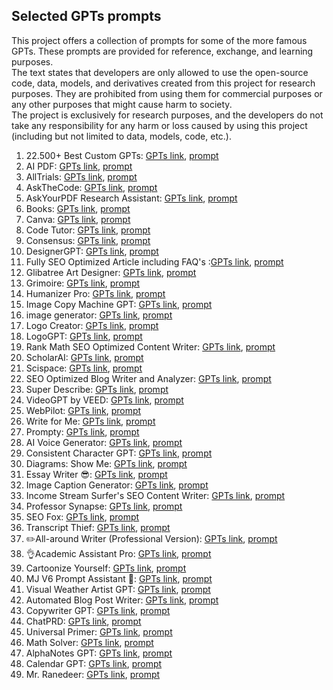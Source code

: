 ## Selected GPTs prompts

This project offers a collection of prompts for some of the more famous GPTs. These prompts are provided for reference, exchange, and learning purposes.  
The text states that developers are only allowed to use the open-source code, data, models, and derivatives created from this project for research purposes. They are prohibited from using them for commercial purposes or any other purposes that might cause harm to society.  
The project is exclusively for research purposes, and the developers do not take any responsibility for any harm or loss caused by using this project (including but not limited to data, models, code, etc.).  

1) 22.500+ Best Custom GPTs: [GPTs link](https://chat.openai.com/g/g-RuhDS8mbd-22-500-best-custom-gpts), [prompt](https://github.com/tjadamlee/GPTs-prompts/blob/main/GPTs-prompts/1.22.500%2B%20Best%20Custom%20GPTs.md)  
2) AI PDF: [GPTs link](https://chat.openai.com/g/g-V2KIUZSj0-ai-pdf), [prompt](https://github.com/tjadamlee/GPTs-prompts/blob/main/GPTs-prompts/2.AI%20PDF.md)  
3) AllTrials: [GPTs link](https://chat.openai.com/g/g-KpF6lTka3-alltrails), [prompt](https://github.com/tjadamlee/GPTs-prompts/blob/main/GPTs-prompts/3.AllTrials.md)  
4) AskTheCode: [GPTs link](https://github.com/tjadamlee/GPTs-prompts/blob/main/GPTs-prompts/AskTheCode.md), [prompt](https://github.com/tjadamlee/GPTs-prompts/blob/main/GPTs-prompts/4.AskTheCode.md)  
5) AskYourPDF Research Assistant: [GPTs link](https://chat.openai.com/g/g-UfFxTDMxq-askyourpdf-research-assistant), [prompt](https://github.com/tjadamlee/GPTs-prompts/blob/main/GPTs-prompts/5.AskYourPDF%20Research%20Assistant.md)  
6) Books: [GPTs link](https://chat.openai.com/g/g-z77yDe7Vu-books), [prompt](https://github.com/tjadamlee/GPTs-prompts/blob/main/GPTs-prompts/6.Books.md)  
7) Canva: [GPTs link](https://chat.openai.com/g/g-alKfVrz9K-canva), [prompt](https://github.com/tjadamlee/GPTs-prompts/blob/main/GPTs-prompts/7.Canva.md)  
8) Code Tutor: [GPTs link](https://chat.openai.com/g/g-HxPrv1p8v-code-tutor), [prompt](https://github.com/tjadamlee/GPTs-prompts/blob/main/GPTs-prompts/8.Code%20Tutor.md)  
9) Consensus: [GPTs link](https://chat.openai.com/g/g-bo0FiWLY7-consensus), [prompt](https://github.com/tjadamlee/GPTs-prompts/blob/main/GPTs-prompts/9.Consensus.md)  
10) DesignerGPT: [GPTs link](https://chat.openai.com/g/g-2Eo3NxuS7-designergpt), [prompt](https://github.com/tjadamlee/GPTs-prompts/blob/main/GPTs-prompts/10.DesignerGPT.md)  
11) Fully SEO Optimized Article including FAQ's
:[GPTs link](https://chat.openai.com/g/g-ySbhcRtru-fully-seo-optimized-article-including-faq-s), [prompt](https://github.com/tjadamlee/GPTs-prompts/blob/main/GPTs-prompts/11.Fully%20SEO%20Optimized%20Article%20including%20FAQ's.md)  
12) Glibatree Art Designer: [GPTs link](https://chat.openai.com/g/g-7CKojumSX-glibatree-art-designer), [prompt](https://github.com/tjadamlee/GPTs-prompts/blob/main/GPTs-prompts/12.Glibatree%20Art%20Designer.md)  
13) Grimoire: [GPTs link](https://chat.openai.com/g/g-n7Rs0IK86-grimoire), [prompt](https://github.com/tjadamlee/GPTs-prompts/blob/main/GPTs-prompts/13.Grimoire.md)  
14) Humanizer Pro: [GPTs link](https://chat.openai.com/g/g-2azCVmXdy-humanizer-pro), [prompt](https://github.com/tjadamlee/GPTs-prompts/blob/main/GPTs-prompts/13.Humanizer%20Pro.md)  
15) Image Copy Machine GPT: [GPTs link](https://chat.openai.com/g/g-g0efUwWgG-image-copy-machine-gpt), [prompt](https://github.com/tjadamlee/GPTs-prompts/blob/main/GPTs-prompts/15.Image%20Copy%20Machine%20GPT.md)  
16) image generator: [GPTs link](https://chat.openai.com/g/g-pmuQfob8d-image-generator), [prompt](https://github.com/tjadamlee/GPTs-prompts/blob/main/GPTs-prompts/16.image%20generator.md)  
17) Logo Creator: [GPTs link](https://chat.openai.com/g/g-gFt1ghYJl-logo-creator), [prompt](https://github.com/tjadamlee/GPTs-prompts/blob/main/GPTs-prompts/17.Logo%20Creator.md)  
18) LogoGPT: [GPTs link](https://chat.openai.com/g/g-z61XG6t54-logogpt), [prompt](https://github.com/tjadamlee/GPTs-prompts/blob/main/GPTs-prompts/18.LogoGPT.md)  
20) Rank Math SEO Optimized Content Writer: [GPTs link](https://chat.openai.com/g/g-dd2qWCtR6-rank-math-seo-optimized-content-writer), [prompt](https://github.com/tjadamlee/GPTs-prompts/blob/main/GPTs-prompts/20.Rank%20Math%20SEO%20Optimized%20Content%20Writer.md)  
21) ScholarAI: [GPTs link](https://chat.openai.com/g/g-L2HknCZTC-scholarai), [prompt](https://github.com/tjadamlee/GPTs-prompts/blob/main/GPTs-prompts/21.ScholarAI.md)  
22) Scispace: [GPTs link](https://chat.openai.com/g/g-NgAcklHd8-scispace), [prompt](https://github.com/tjadamlee/GPTs-prompts/blob/main/GPTs-prompts/22.Scispace.md)  
23) SEO Optimized Blog Writer and Analyzer: [GPTs link](https://chat.openai.com/g/g-qa5VGNSEr-seo-optimized-blog-writer-and-analyzer), [prompt](https://github.com/tjadamlee/GPTs-prompts/blob/main/GPTs-prompts/23.SEO%20Optimized%20Blog%20Writer%20and%20Analyzer.md)  
24) Super Describe: [GPTs link](https://chat.openai.com/g/g-9qWC0oyBd-super-describe), [prompt](https://github.com/tjadamlee/GPTs-prompts/blob/main/GPTs-prompts/24.Super%20Describe.md)  
25) VideoGPT by VEED: [GPTs link](https://chat.openai.com/g/g-Hkqnd7mFT-videogpt-by-veed), [prompt](https://github.com/tjadamlee/GPTs-prompts/blob/main/GPTs-prompts/25.VideoGPT%20by%20VEED.md)  
26) WebPilot: [GPTs link](https://chat.openai.com/g/g-pNWGgUYqS-webpilot), [prompt](https://github.com/tjadamlee/GPTs-prompts/blob/main/GPTs-prompts/26.WebPilot.md)  
27) Write for Me: [GPTs link](https://chat.openai.com/g/g-B3hgivKK9-write-for-me), [prompt](https://github.com/tjadamlee/GPTs-prompts/blob/main/GPTs-prompts/27.Write%20for%20Me.md)  
28) Prompty: [GPTs link](https://chat.openai.com/g/g-aZLV4vji6-prompty), [prompt](https://github.com/tjadamlee/GPTs-prompts/blob/main/GPTs-prompts/28.Prompty.md)  
29) AI Voice Generator: [GPTs link](https://chat.openai.com/g/g-a83ktVq7n-ai-voice-generator), [prompt](https://github.com/tjadamlee/GPTs-prompts/blob/main/GPTs-prompts/29.AI%20Voice%20Generator.md)  
30) Consistent Character GPT: [GPTs link](https://chat.openai.com/g/g-a9JivI0y2-consistent-character-gpt), [prompt](https://github.com/tjadamlee/GPTs-prompts/blob/main/GPTs-prompts/30.Consistent%20Character%20GPT.md)  
31) Diagrams: Show Me: [GPTs link](https://chat.openai.com/g/g-5QhhdsfDj-diagrams-show-me), [prompt](https://github.com/tjadamlee/GPTs-prompts/blob/main/GPTs-prompts/31.Diagrams:%20Show%20Me.md)  
32) Essay Writer 😎: [GPTs link](https://chat.openai.com/g/g-OHtksi5YI-essay-writer), [prompt](https://github.com/tjadamlee/GPTs-prompts/blob/main/GPTs-prompts/32.Essay%20Writer%20😎.md)  
33) Image Caption Generator: [GPTs link](https://chat.openai.com/g/g-yCGszMTwJ-image-caption-generator), [prompt](https://github.com/tjadamlee/GPTs-prompts/blob/main/GPTs-prompts/33.Image%20Caption%20Generator.md)  
34) Income Stream Surfer's SEO Content Writer: [GPTs link](https://chat.openai.com/g/g-Qf60vcWcr-income-stream-surfer-s-seo-content-writer), [prompt](https://github.com/tjadamlee/GPTs-prompts/blob/main/GPTs-prompts/34.Income%20Stream%20Surfer's%20SEO%20Content%20Writer.md)  
35) Professor Synapse: [GPTs link](https://chat.openai.com/g/g-ucpsGCQHZ-professor-synapse), [prompt](https://github.com/tjadamlee/GPTs-prompts/blob/main/GPTs-prompts/35.Professor%20Synapse.md)  
36) SEO Fox: [GPTs link](https://chat.openai.com/g/g-67BQ2meqw-seo-fox), [prompt](https://github.com/tjadamlee/GPTs-prompts/blob/main/GPTs-prompts/36.SEO%20Fox.md)  
37) Transcript Thief: [GPTs link](https://chat.openai.com/g/g-h0GNwHfzB-transcript-thief), [prompt](https://github.com/tjadamlee/GPTs-prompts/blob/main/GPTs-prompts/37.Transcript%20Thief.md)  
38) ✏️All-around Writer (Professional Version): [GPTs link](https://chat.openai.com/g/g-UbpNAGYL9-all-around-writer-professional-version), [prompt](https://github.com/tjadamlee/GPTs-prompts/blob/main/GPTs-prompts/38.✏️All-around%20Writer%20(Professional%20Version).md)  
39) 👌Academic Assistant Pro: [GPTs link](https://chat.openai.com/g/g-Ej5zYQRIB-academic-assistant-pro), [prompt](https://github.com/tjadamlee/GPTs-prompts/blob/main/GPTs-prompts/39.👌Academic%20Assistant%20Pro.md)  
40) Cartoonize Yourself: [GPTs link](https://chat.openai.com/g/g-gFFsdkfMC-cartoonize-yourself/c/9dd3b2eb-094d-434d-b84b-e404eaaa8424), [prompt](https://github.com/tjadamlee/GPTs-prompts/blob/main/GPTs-prompts/40.Cartoonize%20Yourself.md)  
41) MJ V6 Prompt Assistant 🎨: [GPTs link](https://chat.openai.com/g/g-gJkbSluaz-mj-v6-prompt-assistant/c/80697ba9-e32a-4c8d-a4f1-3923e60502c9), [prompt](https://github.com/tjadamlee/GPTs-prompts/blob/main/GPTs-prompts/41.MJ%20V6%20Prompt%20Assistant%20🎨.md)  
42) Visual Weather Artist GPT: [GPTs link](https://chat.openai.com/g/g-twUGxmpHv-visual-weather-artist-gpt/c/d77055fe-9f2a-4583-9ed6-7087dcc26428), [prompt](https://github.com/tjadamlee/GPTs-prompts/blob/main/GPTs-prompts/42.Visual%20Weather%20Artist%20GPT.md)  
43) Automated Blog Post Writer: [GPTs link](https://chat.openai.com/g/g-82ALdp8Nj-automated-blog-post-writer), [prompt](https://github.com/tjadamlee/GPTs-prompts/blob/main/GPTs-prompts/42.Automated%20Blog%20Post%20Writer.md)  
44) Copywriter GPT: [GPTs link](https://chat.openai.com/g/g-Ji2QOyMml-copywriter-gpt/c/feee54f7-3d03-4178-b0a9-dd07c981d3a7), [prompt](https://github.com/tjadamlee/GPTs-prompts/blob/main/GPTs-prompts/44.Copywriter%20GPT.md)  
45) ChatPRD: [GPTs link](https://chat.openai.com/g/g-G5diVh12v-chatprd), [prompt](https://github.com/tjadamlee/GPTs-prompts/blob/main/GPTs-prompts/45.ChatPRD.md)  
46) Universal Primer: [GPTs link](https://chat.openai.com/g/g-GbLbctpPz-universal-primer/c/4ccf3b85-1ca3-46de-abb3-5ed86ba72804), [prompt](https://github.com/tjadamlee/GPTs-prompts/blob/main/GPTs-prompts/46.Universal%20Primer.md)  
47) Math Solver: [GPTs link](https://chat.openai.com/g/g-9YeZz6m6k-math-solver), [prompt](https://github.com/tjadamlee/GPTs-prompts/blob/main/GPTs-prompts/47.Math%20Solver.md)  
48) AlphaNotes GPT: [GPTs link](https://chat.openai.com/g/g-ZdfrSRAyo-alphanotes-gpt), [prompt](https://github.com/tjadamlee/GPTs-prompts/blob/main/GPTs-prompts/48.AlphaNotes%20GPT.md)  
49) Calendar GPT: [GPTs link](https://chat.openai.com/g/g-8OcWVLenu-calendar-gpt), [prompt](https://github.com/tjadamlee/GPTs-prompts/blob/main/GPTs-prompts/49.Calendar%20GPT.md)  
50) Mr. Ranedeer: [GPTs link](https://chat.openai.com/g/g-9PKhaweyb-mr-ranedeer), [prompt](https://github.com/tjadamlee/GPTs-prompts/blob/main/GPTs-prompts/50.Mr.%20Ranedeer.md)  
